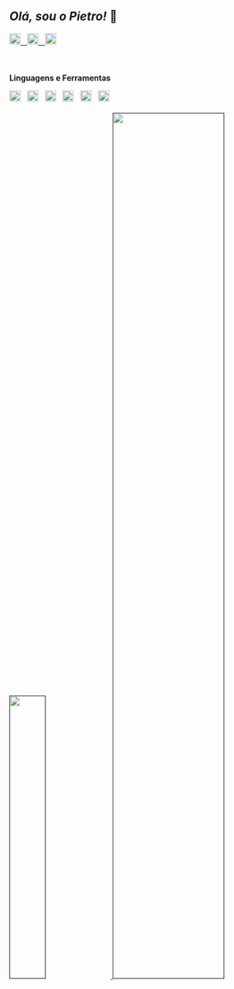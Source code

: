 ## *Olá, sou o Pietro!* 🤙

<div>
<a href="https://www.linkedin.com/in/pietro-ricardo-crestani-b1515b21b/">
    <img src="https://cdn.freebiesupply.com/logos/large/2x/linkedin-icon-logo-png-transparent.png" width="20px">
    &nbsp;
</a>
<a href="https://discord.com/users/391742355537133578">
    <img src="https://external-content.duckduckgo.com/iu/?u=https%3A%2F%2Fmaxcdn.icons8.com%2FShare%2Ficon%2FLogos%2Fdiscord_logo1600.png&f=1&nofb=1" width="20px">&nbsp;&nbsp;
</a>
<a href="https://twitter.com/Xar0P">
    <img src="https://external-content.duckduckgo.com/iu/?u=https%3A%2F%2Fwebstockreview.net%2Fimages%2Ftwitter-icons-png-transparent-1.png&f=1&nofb=1" width="20px">
</a>
</div>

<div><br></div>

<div>
</div>

<div><br></div>

<div>
<p><b>Linguagens e Ferramentas</b></p>
<div>
    <img src="https://external-content.duckduckgo.com/iu/?u=https%3A%2F%2Fwww.freepngimg.com%2Fdownload%2Fandroid%2F72537-icons-python-programming-computer-social-tutorial.png&f=1&nofb=1" width="20px">
    &nbsp;
    <img src="https://external-content.duckduckgo.com/iu/?u=https%3A%2F%2Fimages.vexels.com%2Fmedia%2Fusers%2F3%2F166403%2Fisolated%2Fpreview%2Fa5a33bf3004830a2bd581e9fa65de660-javascript-programming-language-icon-by-vexels.png&f=1&nofb=1" width="20px">&nbsp;&nbsp;
    <img src="https://external-content.duckduckgo.com/iu/?u=https%3A%2F%2Fpluspng.com%2Fimg-png%2Freact-logo-png-img-react-logo-png-react-js-logo-png-transparent-png-1142x1027.png&f=1&nofb=1" width="20px">&nbsp;&nbsp;
    <img src="https://external-content.duckduckgo.com/iu/?u=https%3A%2F%2Fcdn.freebiesupply.com%2Flogos%2Flarge%2F2x%2Fnodejs-icon-logo-png-transparent.png&f=1&nofb=1" width="20px">&nbsp;&nbsp;
    <img src="https://external-content.duckduckgo.com/iu/?u=http%3A%2F%2Fvanseodesign.com%2Fblog%2Fwp-content%2Fuploads%2F2015%2F09%2Fsass-logo-2.png&f=1&nofb=1" width="20px">&nbsp;&nbsp;
    <img src="https://external-content.duckduckgo.com/iu/?u=https%3A%2F%2Fupload.wikimedia.org%2Fwikipedia%2Fcommons%2Fthumb%2F9%2F9a%2FVisual_Studio_Code_1.35_icon.svg%2F1200px-Visual_Studio_Code_1.35_icon.svg.png&f=1&nofb=1" width="20px">
</div>
</div>

<div><br></div>
<div>
<a href="">
    <img src="https://github-readme-stats.vercel.app/api/top-langs/?username=Xar0P&layout=normal&langs_count=3&theme=radical" width="36%">
</a>

<a href="">
    <img src="https://github-readme-stats.vercel.app/api?username=Xar0P&show_icons=true&theme=radical&include_all_commits=true&count_private=true" width="63%">
</a>
</div>
